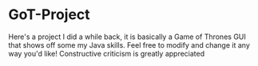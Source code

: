 # GoT-Project
Here's a project I did a while back, it is basically a Game of Thrones GUI that shows off some my Java skills. Feel free to modify and change it any way you'd like! Constructive criticism is greatly appreciated
